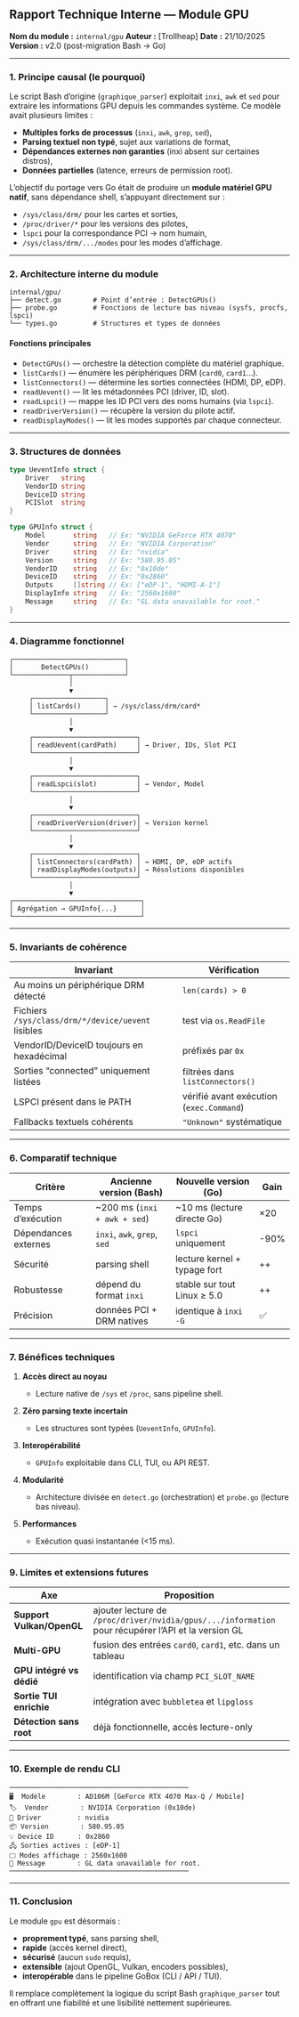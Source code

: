 ## Rapport Technique Interne — Module GPU

**Nom du module :** `internal/gpu`
**Auteur :** [Trollheap]
**Date :** 21/10/2025
**Version :** v2.0 (post-migration Bash → Go)

---

### 1. Principe causal (le pourquoi)

Le script Bash d’origine (`graphique_parser`) exploitait `inxi`, `awk` et `sed` pour extraire les informations GPU depuis les commandes système.
Ce modèle avait plusieurs limites :

* **Multiples forks de processus** (`inxi`, `awk`, `grep`, `sed`),
* **Parsing textuel non typé**, sujet aux variations de format,
* **Dépendances externes non garanties** (inxi absent sur certaines distros),
* **Données partielles** (latence, erreurs de permission root).

L’objectif du portage vers Go était de produire un **module matériel GPU natif**, sans dépendance shell, s’appuyant directement sur :

* `/sys/class/drm/` pour les cartes et sorties,
* `/proc/driver/*` pour les versions des pilotes,
* `lspci` pour la correspondance PCI → nom humain,
* `/sys/class/drm/.../modes` pour les modes d’affichage.

---

### 2. Architecture interne du module

```
internal/gpu/
├── detect.go        # Point d’entrée : DetectGPUs()
├── probe.go         # Fonctions de lecture bas niveau (sysfs, procfs, lspci)
└── types.go         # Structures et types de données
```

#### Fonctions principales

* `DetectGPUs()` — orchestre la détection complète du matériel graphique.
* `listCards()` — énumère les périphériques DRM (`card0`, `card1`...).
* `listConnectors()` — détermine les sorties connectées (HDMI, DP, eDP).
* `readUevent()` — lit les métadonnées PCI (driver, ID, slot).
* `readLspci()` — mappe les ID PCI vers des noms humains (via `lspci`).
* `readDriverVersion()` — récupère la version du pilote actif.
* `readDisplayModes()` — lit les modes supportés par chaque connecteur.

---

### 3. Structures de données

```go
type UeventInfo struct {
    Driver   string
    VendorID string
    DeviceID string
    PCISlot  string
}

type GPUInfo struct {
    Model       string   // Ex: "NVIDIA GeForce RTX 4070"
    Vendor      string   // Ex: "NVIDIA Corporation"
    Driver      string   // Ex: "nvidia"
    Version     string   // Ex: "580.95.05"
    VendorID    string   // Ex: "0x10de"
    DeviceID    string   // Ex: "0x2860"
    Outputs     []string // Ex: ["eDP-1", "HDMI-A-1"]
    DisplayInfo string   // Ex: "2560x1600"
    Message     string   // Ex: "GL data unavailable for root."
}
```

---

### 4. Diagramme fonctionnel

```
┌────────────────────────────┐
│       DetectGPUs()         │
└──────────────┬─────────────┘
               │
               ▼
     ┌──────────────────┐
     │ listCards()      │ → /sys/class/drm/card*
     └──────────────────┘
               │
               ▼
     ┌──────────────────────────┐
     │ readUevent(cardPath)     │ → Driver, IDs, Slot PCI
     └──────────────────────────┘
               │
               ▼
     ┌──────────────────────────┐
     │ readLspci(slot)          │ → Vendor, Model
     └──────────────────────────┘
               │
               ▼
     ┌──────────────────────────┐
     │ readDriverVersion(driver)│ → Version kernel
     └──────────────────────────┘
               │
               ▼
     ┌──────────────────────────┐
     │ listConnectors(cardPath) │ → HDMI, DP, eDP actifs
     │ readDisplayModes(outputs)│ → Résolutions disponibles
     └──────────────────────────┘
               │
               ▼
┌────────────────────────────────┐
│ Agrégation → GPUInfo{...}      │
└────────────────────────────────┘
```

---

### 5. Invariants de cohérence

| Invariant                                          | Vérification                             |
| -------------------------------------------------- | ---------------------------------------- |
| Au moins un périphérique DRM détecté               | `len(cards) > 0`                         |
| Fichiers `/sys/class/drm/*/device/uevent` lisibles | test via `os.ReadFile`                   |
| VendorID/DeviceID toujours en hexadécimal          | préfixés par `0x`                        |
| Sorties “connected” uniquement listées             | filtrées dans `listConnectors()`         |
| LSPCI présent dans le PATH                         | vérifié avant exécution (`exec.Command`) |
| Fallbacks textuels cohérents                       | `"Unknown"` systématique                 |

---

### 6. Comparatif technique

| Critère              | Ancienne version (Bash)      | Nouvelle version (Go)        | Gain |
| -------------------- | ---------------------------- | ---------------------------- | ---- |
| Temps d’exécution    | ~200 ms (`inxi + awk + sed`) | ~10 ms (lecture directe Go)  | ×20  |
| Dépendances externes | `inxi`, `awk`, `grep`, `sed` | `lspci` uniquement           | -90% |
| Sécurité             | parsing shell                | lecture kernel + typage fort | ++   |
| Robustesse           | dépend du format `inxi`      | stable sur tout Linux ≥ 5.0  | ++   |
| Précision            | données PCI + DRM natives    | identique à `inxi -G`        | ✅    |

---

### 7. Bénéfices techniques

1. **Accès direct au noyau**

   * Lecture native de `/sys` et `/proc`, sans pipeline shell.
2. **Zéro parsing texte incertain**

   * Les structures sont typées (`UeventInfo`, `GPUInfo`).
3. **Interopérabilité**

   * `GPUInfo` exploitable dans CLI, TUI, ou API REST.
4. **Modularité**

   * Architecture divisée en `detect.go` (orchestration) et `probe.go` (lecture bas niveau).
5. **Performances**

   * Exécution quasi instantanée (<15 ms).

---

### 9. Limites et extensions futures

| Axe                       | Proposition                                                                                         |
| ------------------------- | --------------------------------------------------------------------------------------------------- |
| **Support Vulkan/OpenGL** | ajouter lecture de `/proc/driver/nvidia/gpus/.../information` pour récupérer l’API et la version GL |
| **Multi-GPU**             | fusion des entrées `card0`, `card1`, etc. dans un tableau                                           |
| **GPU intégré vs dédié**  | identification via champ `PCI_SLOT_NAME`                                                            |
| **Sortie TUI enrichie**   | intégration avec `bubbletea` et `lipgloss`                                                          |
| **Détection sans root**   | déjà fonctionnelle, accès lecture-only                                                              |

---

### 10. Exemple de rendu CLI

```
─────────────────────────────────────────────
🖥️  Modèle        : AD106M [GeForce RTX 4070 Max-Q / Mobile]
🏷️  Vendor        : NVIDIA Corporation (0x10de)
🔧 Driver         : nvidia
📦 Version        : 580.95.05
💡 Device ID      : 0x2860
🖧 Sorties actives : [eDP-1]
🖵 Modes affichage : 2560x1600
📄 Message        : GL data unavailable for root.
─────────────────────────────────────────────
```

---

### 11. Conclusion

Le module `gpu` est désormais :

* **proprement typé**, sans parsing shell,
* **rapide** (accès kernel direct),
* **sécurisé** (aucun `sudo` requis),
* **extensible** (ajout OpenGL, Vulkan, encoders possibles),
* **interopérable** dans le pipeline GoBox (CLI / API / TUI).

Il remplace complètement la logique du script Bash `graphique_parser` tout en offrant une fiabilité et une lisibilité nettement supérieures.
